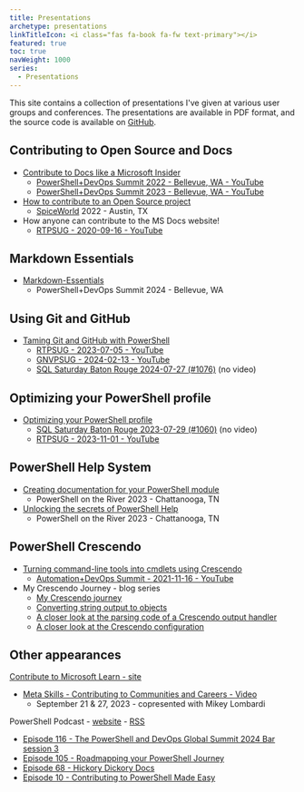 ```yaml
---
title: Presentations
archetype: presentations
linkTitleIcon: <i class="fas fa-book fa-fw text-primary"></i>
featured: true
toc: true
navWeight: 1000
series:
  - Presentations
---
```

<!-- markdownlint-disable MD041 MD033 -->

This site contains a collection of presentations I've given at various user groups and conferences.
The presentations are available in PDF format, and the source code is available on [GitHub][13].

## Contributing to Open Source and Docs

- [Contribute to Docs like a Microsoft Insider][01]
  - [PowerShell+DevOps Summit 2022 - Bellevue, WA - <i class="fab fa-youtube"></i> YouTube][25]
  - [PowerShell+DevOps Summit 2023 - Bellevue, WA - <i class="fab fa-youtube"></i> YouTube][29]
- [How to contribute to an Open Source project][02]
  - [SpiceWorld][22] 2022 - Austin, TX
- How anyone can contribute to the MS Docs website!
  - [RTPSUG - 2020-09-16 - <i class="fab fa-youtube"></i> YouTube][23]

## Markdown Essentials

- [Markdown-Essentials][03]
  - PowerShell+DevOps Summit 2024 - Bellevue, WA

## Using Git and GitHub

- [Taming Git and GitHub with PowerShell][04]
  - [RTPSUG - 2023-07-05 - <i class="fab fa-youtube"></i> YouTube][24]
  - [GNVPSUG - 2024-02-13 - <i class="fab fa-youtube"></i> YouTube][28]
  - [SQL Saturday Baton Rouge 2024-07-27 (#1076)][31] (no video)

## Optimizing your PowerShell profile

- [Optimizing your PowerShell profile][05]
  - [SQL Saturday Baton Rouge 2023-07-29 (#1060)][30] (no video)
  - [RTPSUG - 2023-11-01 - <i class="fab fa-youtube"></i> YouTube][27]

## PowerShell Help System

- [Creating documentation for your PowerShell module][16]
  - PowerShell on the River 2023 - Chattanooga, TN
- [Unlocking the secrets of PowerShell Help][06]
  - PowerShell on the River 2023 - Chattanooga, TN

## PowerShell Crescendo

- [Turning command-line tools into cmdlets using Crescendo][07]
  - [Automation+DevOps Summit - 2021-11-16 - <i class="fab fa-youtube"></i> YouTube][26]
- My Crescendo Journey - blog series
  - [My Crescendo journey][11]
  - [Converting string output to objects][10]
  - [A closer look at the parsing code of a Crescendo output handler][09]
  - [A closer look at the Crescendo configuration][08]

## Other appearances

[Contribute to Microsoft Learn - site][15]

- [Meta Skills - Contributing to Communities and Careers - <i class="fa-solid fa-play"></i> Video][14]
  -	September 21 & 27, 2023 - copresented with Mikey Lombardi

PowerShell Podcast - [website][17] - [RSS][12]

- [Episode 116 - The PowerShell and DevOps Global Summit 2024 Bar session 3][21]
- [Episode 105 - Roadmapping your PowerShell Journey][20]
- [Episode 68 - Hickory Dickory Docs][19]
- [Episode 10 - Contributing to PowerShell Made Easy][18]

<!-- link references -->
[01]: ./01-contributedocs/
[02]: ./02-opensource/
[03]: ./03-markdown/
[04]: ./04-github/
[05]: ./05-psprofiles/
[06]: ./06-pshelp/
[07]: ./07-crescendo/
[08]: https://devblogs.microsoft.com/powershell-community/a-closer-look-at-the-crescendo-configuration/
[09]: https://devblogs.microsoft.com/powershell-community/a-closer-look-at-the-parsing-code-of-a-crescendo-output-handler/
[10]: https://devblogs.microsoft.com/powershell-community/converting-string-output-to-objects/
[11]: https://devblogs.microsoft.com/powershell-community/my-crescendo-journey/
[12]: https://feed.podbean.com/powershellpodcast/feed.xml
[13]: https://github.com/sdwheeler/presentations
[14]: https://learn-video.azurefd.net/vod/player?id=afb384b7-fd83-474d-a3f2-23dfacc127cf
[15]: https://learn.microsoft.com/contribute/
[16]: https://mikefrobbins.github.io/psdocs-how-to
[17]: https://powershellpodcast.podbean.com/
[18]: https://powershellpodcast.podbean.com/e/contributing-to-powershell-made-easy-with-sean-wheeler/
[19]: https://powershellpodcast.podbean.com/e/hickory-dickory-docs/
[20]: https://powershellpodcast.podbean.com/e/roadmapping-your-powershell-journey-with-sean-wheeler/
[21]: https://powershellpodcast.podbean.com/e/the-powershell-and-devops-global-summit-2024-bar-session-3/
[22]: https://www.spiceworks.com/spiceworld/
[23]: https://www.youtube.com/watch?v=0_DEB61YOMc
[24]: https://www.youtube.com/watch?v=5TPR66fFrsQ
[25]: https://www.youtube.com/watch?v=9-_VPIu6zLw
[26]: https://www.youtube.com/watch?v=acynivRDg7g
[27]: https://www.youtube.com/watch?v=sajRAA9dkEY
[28]: https://www.youtube.com/watch?v=SuNCSbDzaow
[29]: https://www.youtube.com/watch?v=ZQODV8krq1Q
[30]: https://sqlsaturday.com/2023-07-29-sqlsaturday1060/
[31]: https://sqlsaturday.com/2024-07-27-sqlsaturday1076/
